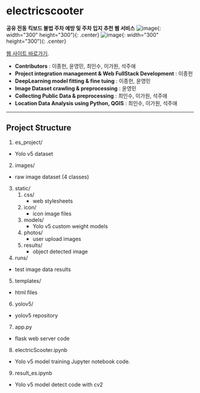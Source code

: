 # electricscooter

**공유 전동 킥보드 불법 주차 예방 및 주차 입지 추천 웹 서비스**
![image](https://user-images.githubusercontent.com/70839563/131092082-efd87497-86ca-4adc-a17d-fe35324c8bd9.png){: width="300" height="300"){: .center}
![image](https://user-images.githubusercontent.com/70839563/131092097-137abb99-8baf-455c-8b77-eb17768476b5.png){: width="300" height="300"){: .center}

[웹 사이트 바로가기](https://1.222.84.186:5550/upload).

- **Contributors** : 이종헌, 윤영민, 최인수, 이가원, 석주애
- **Project integration management & Web FullStack Development** : 이종헌
- **DeepLearning model fitting & fine tuing** : 이종헌, 윤영민
- **Image Dataset crawling & preprocessing** : 윤영민
- **Collecting Public Data & preprocessing** : 최인수, 이가원, 석주애
- **Location Data Analysis using Python, QGIS** : 최인수, 이가원, 석주애
---------------------------------------
## Project Structure
1. es_project/
  - Yolo v5 dataset
2. images/
  - raw image dataset (4 classes)
3. static/
   1. css/
       - web stylesheets
   2. icon/
       - icon image files
   3. models/
       - Yolo v5 custom weight models
   4. photos/
       - user upload images
   5. results/
       - object detected image
4. runs/
 - test image data results
5. templates/
- html files
6. yolov5/
- yolov5 repository
7. app.py
- flask web server code
8. electricScooter.ipynb
- Yolo v5 model training Jupyter notebook code.
9. result_es.ipynb
- Yolo v5 model detect code with cv2






